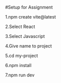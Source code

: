 #Setup for Assignment

1.npm create vite@latest

2.Select React

3.Select Javascript

4.Give name to project

5.cd my-project

6.npm install

7.npm run dev

